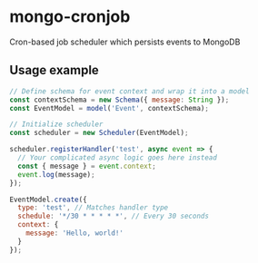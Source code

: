 # mongo-cronjob
Cron-based job scheduler which persists events to MongoDB

## Usage example
```js
// Define schema for event context and wrap it into a model
const contextSchema = new Schema({ message: String });
const EventModel = model('Event', contextSchema);

// Initialize scheduler
const scheduler = new Scheduler(EventModel);

scheduler.registerHandler('test', async event => {
  // Your complicated async logic goes here instead
  const { message } = event.context;
  event.log(message);
});

EventModel.create({
  type: 'test', // Matches handler type
  schedule: '*/30 * * * * *', // Every 30 seconds
  context: {
    message: 'Hello, world!'
  }
});
```
